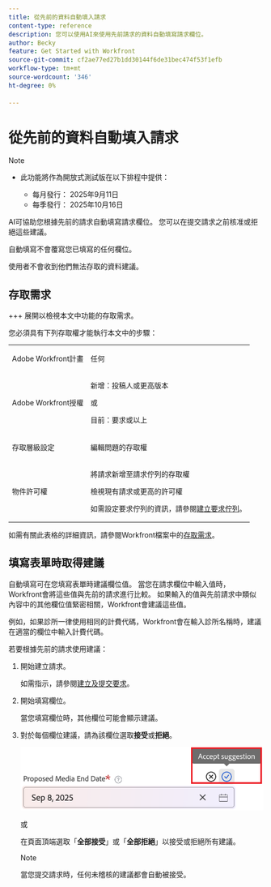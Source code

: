 ```yaml
---
title: 從先前的資料自動填入請求
content-type: reference
description: 您可以使用AI來使用先前請求的資料自動填寫請求欄位。
author: Becky
feature: Get Started with Workfront
source-git-commit: cf2ae77ed27b1dd30144f6de31bec474f53f1efb
workflow-type: tm+mt
source-wordcount: '346'
ht-degree: 0%

---
```


# 從先前的資料自動填入請求

>[!NOTE]
>
>* 此功能將作為開放式測試版在以下排程中提供：
>
>   * 每月發行： 2025年9月11日
>   * 每季發行： 2025年10月16日

AI可協助您根據先前的請求自動填寫請求欄位。 您可以在提交請求之前核准或拒絕這些建議。

自動填寫不會覆寫您已填寫的任何欄位。

使用者不會收到他們無法存取的資料建議。

## 存取需求

+++ 展開以檢視本文中功能的存取需求。

您必須具有下列存取權才能執行本文中的步驟：

<table style="table-layout:auto"> 
 <col> 
 <col> 
 <tbody> 
  <tr> 
   <td role="rowheader">Adobe Workfront計畫</td> 
   <td> <p>任何 </p> </td> 
  </tr> 
  <tr> 
   <td role="rowheader">Adobe Workfront授權</td> 
   <td> <p>新增：投稿人或更高版本</p>
   或
   <p>目前：要求或以上</p>
    </td> 
  </tr> 
  <tr> 
   <td role="rowheader">存取層級設定</td> 
   <td> <p>編輯問題的存取權</p>  </td> 
  </tr> 
   <td role="rowheader">物件許可權</td> 
   <td><p>將請求新增至請求佇列的存取權</p> <p>檢視現有請求或更高的許可權</p> <p>如需設定要求佇列的資訊，請參閱<a href="../../../manage-work/requests/create-and-manage-request-queues/create-request-queue.md" class="MCXref xref">建立要求佇列</a>。 </p> </td> 
  <tr>
  </tr>
 </tbody> 
</table>

如需有關此表格的詳細資訊，請參閱Workfront檔案中的[存取需求](/help/quicksilver/administration-and-setup/add-users/access-levels-and-object-permissions/access-level-requirements-in-documentation.md)。

## 填寫表單時取得建議

自動填寫可在您填寫表單時建議欄位值。 當您在請求欄位中輸入值時，Workfront會將這些值與先前的請求進行比較。 如果輸入的值與先前請求中類似內容中的其他欄位值緊密相關，Workfront會建議這些值。

例如，如果診所一律使用相同的計費代碼，Workfront會在輸入診所名稱時，建議在適當的欄位中輸入計費代碼。

若要根據先前的請求使用建議：

1. 開始建立請求。

   如需指示，請參閱[建立及提交要求](/help/quicksilver/manage-work/requests/create-requests/create-submit-requests.md)。

1. 開始填寫欄位。

   當您填寫欄位時，其他欄位可能會顯示建議。

1. 對於每個欄位建議，請為該欄位選取&#x200B;**接受**&#x200B;或&#x200B;**拒絕**。

   ![接受或拒絕建議](assets/accept-reject-suggestion.png)

   或

   在頁面頂端選取「**全部接受**」或「**全部拒絕**」以接受或拒絕所有建議。

   >[!NOTE]
   >
   >當您提交請求時，任何未稽核的建議都會自動被接受。

